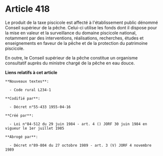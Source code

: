 # Article 418

Le produit de la taxe piscicole est affecté à l'établissement public dénommé Conseil supérieur de la pêche. Celui-ci utilise
les fonds dont il dispose pour la mise en valeur et la surveillance du domaine piscicole national, notamment par des
interventions, réalisations, recherches, études et enseignements en faveur de la pêche et de la protection du patrimoine
piscicole. 

En outre, le Conseil supérieur de la pêche constitue un organisme consultatif auprès du ministre chargé de la pêche en eau
douce.

**Liens relatifs à cet article**

	**Nouveaux textes**:

	  - Code rural L234-1

	**Codifié par**:

	  - Décret n°55-433 1955-04-16

	**Créé par**:

	  - Loi n°84-512 du 29 juin 1984 - art. 4 () JORF 30 juin 1984 en vigueur le 1er juillet 1985

	**Abrogé par**:

	  - Décret n°89-804 du 27 octobre 1989 - art. 3 (V) JORF 4 novembre 1989
